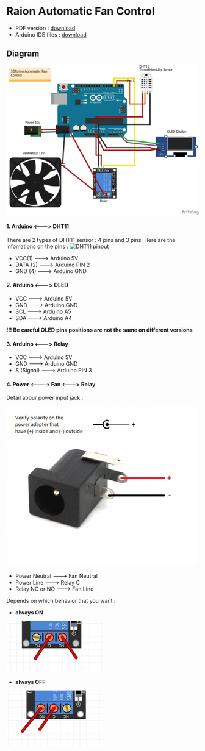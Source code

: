 # Raion Automatic Fan Control

- PDF version : [download](https://github.com/leductan-nguyen/Automatic-Fan-Control/raw/master/dist/README.pdf)
- Arduino IDE files : [download](https://github.com/leductan-nguyen/Automatic-Fan-Control/raw/master/dist/automatic_fan_control.zip)

## Diagram
![Diagram](https://raw.githubusercontent.com/leductan-nguyen/Automatic-Fan-Control/master/docs/diagram.png)
#### 1. Arduino <---> DHT11 
There are 2 types of DHT11 sensor : 4 pins and 3 pins. Here are the infomations on the pins :
<img src="https://raw.githubusercontent.com/leductan-nguyen/Automatic-Fan-Control/master/docs/DHT11–Temperature-Sensor-Pinout.png" width="400" height="350" alt="DHT11 pinout">

 - VCC(1) ---> Arduino 5V
 - DATA (2) ---> Arduino PIN 2
 - GND (4) ---> Arduino GND
#### 2. Arduino <---> OLED
 - VCC ---> Arduino 5V
 - GND ---> Arduino GND
 - SCL ---> Arduino A5
 - SDA ---> Arduino A4

**!!! Be careful OLED pins positions are not the same on different versions**
#### 3. Arduino <---> Relay
 - VCC ---> Arduino 5V
 - GND ---> Arduino GND
 - S (Signal) ---> Arduino PIN 3
#### 4. Power <----> Fan <---> Relay

Detail abour power input jack :

<img src="https://github.com/leductan-nguyen/Automatic-Fan-Control/raw/master/docs/DC_power_input_jack.png" width="500" height="420" alt="input_jack">

- Power Neutral ---> Fan Neutral
- Power Line ---> Relay C
- Relay NC or NO ---> Fan Line

Depends on which behavior that you want : 

 - **always ON** 

![enter image description here](https://github.com/leductan-nguyen/Automatic-Fan-Control/raw/master/docs/always_on.PNG)

 - **always OFF**

![enter image description here](https://github.com/leductan-nguyen/Automatic-Fan-Control/raw/master/docs/always_off.PNG)


<!--stackedit_data:
eyJoaXN0b3J5IjpbLTgxNzk0NDgwNCwyNzc4MTMwMTAsLTEwMz
c2ODk2MDMsMjg4ODk2NjIxLDE1Njg2NTE2MDgsLTExNzk5OTQ0
OTEsMTgzMTYxNDQ5LDEyNjI4OTc4MzddfQ==
-->
